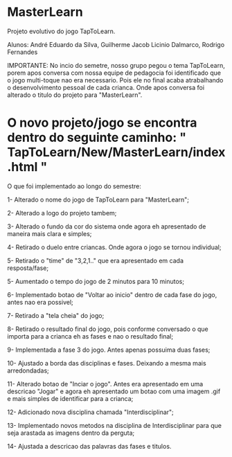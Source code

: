 # MasterLearn
Projeto evolutivo do jogo TapToLearn.

Alunos:
André Eduardo da Silva,
Guilherme Jacob Licinio Dalmarco,
Rodrigo Fernandes

IMPORTANTE:
No incio do semetre, nosso grupo pegou o tema TapToLearn, porem apos conversa com nossa equipe de pedagocia foi identificado que o jogo multi-toque nao era necessario.
Pois ele no final acaba atrabalhando o desenvolvimento pessoal de cada crianca. Onde apos conversa foi alterado o titulo do projeto para "MasterLearn".

# O novo projeto/jogo se encontra dentro do seguinte caminho: " TapToLearn/New/MasterLearn/index.html "


O que foi implementado ao longo do semestre:

1- Alterado o nome do jogo de TapToLearn para "MasterLearn";

2- Alterado a logo do projeto tambem;

3- Alterado o fundo da cor do sistema onde agora eh apresentado de maneira mais clara e simples;

4- Retirado o duelo entre criancas. Onde agora o jogo se tornou individual;

5- Retirado o "time" de "3,2,1.." que era apresentado em cada resposta/fase;

5- Aumentado o tempo do jogo de 2 minutos para 10 minutos;

6- Implementado botao de "Voltar ao inicio" dentro de cada fase do jogo, antes nao era possivel;

7- Retirado a "tela cheia" do jogo;

8- Retirado o resultado final do jogo, pois conforme conversado o que importa para a crianca eh as fases e nao o resultado final;

9- Implementada a fase 3 do jogo. Antes apenas possuima duas fases;

10- Ajustado a borda das disciplinas e fases. Deixando a mesma mais arredondadas;

11- Alterado botao de "Inciar o jogo". Antes era apresentado em uma descricao "Jogar" e agora eh apresentado um botao com uma imagem .gif e mais simples de identificar para a crianca;

12- Adicionado nova disciplina chamada "Interdisciplinar";

13- Implementado novos metodos na disciplina de Interdisciplinar para que seja arastada as imagens dentro da perguta;

14- Ajustada a descricao das palavras das fases e titulos.
